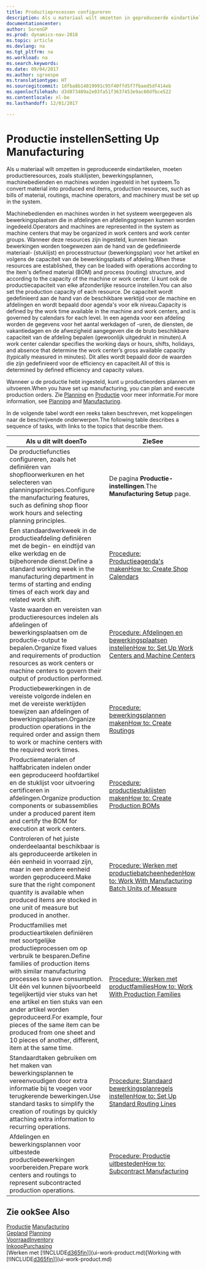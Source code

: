 ```yaml
---
title: Productieprocessen configureren
description: Als u materiaal wilt omzetten in geproduceerde eindartikelen, moeten productieresources, zoals stuklijsten, bewerkingsplannen, machinebedienden en machines worden ingesteld in het systeem.
documentationcenter: 
author: SorenGP
ms.prod: dynamics-nav-2018
ms.topic: article
ms.devlang: na
ms.tgt_pltfrm: na
ms.workload: na
ms.search.keywords: 
ms.date: 09/04/2017
ms.author: sgroespe
ms.translationtype: HT
ms.sourcegitcommit: 1dfba8b14019991c95f40ffd5f7fbaed5df414eb
ms.openlocfilehash: d3d873409a2e03fa51f3637453e9ac60dfbce522
ms.contentlocale: nl-be
ms.lasthandoff: 12/01/2017

---
```

# <a name="setting-up-manufacturing"></a><span data-ttu-id="e61ad-103">Productie instellen</span><span class="sxs-lookup"><span data-stu-id="e61ad-103">Setting Up Manufacturing</span></span>
<span data-ttu-id="e61ad-104">Als u materiaal wilt omzetten in geproduceerde eindartikelen, moeten productieresources, zoals stuklijsten, bewerkingsplannen, machinebedienden en machines worden ingesteld in het systeem.</span><span class="sxs-lookup"><span data-stu-id="e61ad-104">To convert material into produced end items, production resources, such as bills of material, routings, machine operators, and machinery must be set up in the system.</span></span>

<span data-ttu-id="e61ad-105">Machinebedienden en machines worden in het systeem weergegeven als bewerkingsplaatsen die in afdelingen en afdelingsgroepen kunnen worden ingedeeld.</span><span class="sxs-lookup"><span data-stu-id="e61ad-105">Operators and machines are represented in the system as machine centers that may be organized in work centers and work center groups.</span></span> <span data-ttu-id="e61ad-106">Wanneer deze resources zijn ingesteld, kunnen hieraan bewerkingen worden toegewezen aan de hand van de gedefinieerde materiaal- (stuklijst) en processtructuur (bewerkingsplan) voor het artikel en volgens de capaciteit van de bewerkingsplaats of afdeling.</span><span class="sxs-lookup"><span data-stu-id="e61ad-106">When these resources are established, they can be loaded with operations according to the item's defined material (BOM) and process (routing) structure, and according to the capacity of the machine or work center.</span></span> <span data-ttu-id="e61ad-107">U kunt ook de productiecapaciteit van elke afzonderlijke resource instellen.</span><span class="sxs-lookup"><span data-stu-id="e61ad-107">You can also set the production capacity of each resource.</span></span> <span data-ttu-id="e61ad-108">De capaciteit wordt gedefinieerd aan de hand van de beschikbare werktijd voor de machine en afdelingen en wordt bepaald door agenda's voor elk niveau.</span><span class="sxs-lookup"><span data-stu-id="e61ad-108">Capacity is defined by the work time available in the machine and work centers, and is governed by calendars for each level.</span></span> <span data-ttu-id="e61ad-109">In een agenda voor een afdeling worden de gegevens voor het aantal werkdagen of -uren, de diensten, de vakantiedagen en de afwezigheid aangegeven die de bruto beschikbare capaciteit van de afdeling bepalen (gewoonlijk uitgedrukt in minuten).</span><span class="sxs-lookup"><span data-stu-id="e61ad-109">A work center calendar specifies the working days or hours, shifts, holidays, and absence that determine the work center’s gross available capacity (typically measured in minutes).</span></span> <span data-ttu-id="e61ad-110">Dit alles wordt bepaald door de waarden die zijn gedefinieerd voor de efficiency en capaciteit.</span><span class="sxs-lookup"><span data-stu-id="e61ad-110">All of this is determined by defined efficiency and capacity values.</span></span>  

<span data-ttu-id="e61ad-111">Wanneer u de productie hebt ingesteld, kunt u productieorders plannen en uitvoeren.</span><span class="sxs-lookup"><span data-stu-id="e61ad-111">When you have set up manufacturing, you can plan and execute production orders.</span></span> <span data-ttu-id="e61ad-112">Zie [Planning](production-planning.md) en [Productie](production-manage-manufacturing.md) voor meer informatie.</span><span class="sxs-lookup"><span data-stu-id="e61ad-112">For more information, see [Planning](production-planning.md) and [Manufacturing](production-manage-manufacturing.md).</span></span>  

 <span data-ttu-id="e61ad-113">In de volgende tabel wordt een reeks taken beschreven, met koppelingen naar de beschrijvende onderwerpen.</span><span class="sxs-lookup"><span data-stu-id="e61ad-113">The following table describes a sequence of tasks, with links to the topics that describe them.</span></span>   

|<span data-ttu-id="e61ad-114">**Als u dit wilt doen**</span><span class="sxs-lookup"><span data-stu-id="e61ad-114">**To**</span></span>|<span data-ttu-id="e61ad-115">**Zie**</span><span class="sxs-lookup"><span data-stu-id="e61ad-115">**See**</span></span>|  
|------------|-------------|  
|<span data-ttu-id="e61ad-116">De productiefuncties configureren, zoals het definiëren van shopfloorwerkuren en het selecteren van planningsprincipes.</span><span class="sxs-lookup"><span data-stu-id="e61ad-116">Configure the manufacturing features, such as defining shop floor work hours and selecting planning principles.</span></span>|<span data-ttu-id="e61ad-117">De pagina **Productie-instellingen**.</span><span class="sxs-lookup"><span data-stu-id="e61ad-117">The **Manufacturing Setup** page.</span></span>|  
|<span data-ttu-id="e61ad-118">Een standaardwerkweek in de productieafdeling definiëren met de begin- en eindtijd van elke werkdag en de bijbehorende dienst.</span><span class="sxs-lookup"><span data-stu-id="e61ad-118">Define a standard working week in the manufacturing department in terms of starting and ending times of each work day and related work shift.</span></span>|[<span data-ttu-id="e61ad-119">Procedure: Productieagenda's maken</span><span class="sxs-lookup"><span data-stu-id="e61ad-119">How to: Create Shop Calendars</span></span>](production-how-to-create-work-center-calendars.md)|  
|<span data-ttu-id="e61ad-120">Vaste waarden en vereisten van productieresources indelen als afdelingen of bewerkingsplaatsen om de productie-output te bepalen.</span><span class="sxs-lookup"><span data-stu-id="e61ad-120">Organize fixed values and requirements of production resources as work centers or machine centers to govern their output of production performed.</span></span>|[<span data-ttu-id="e61ad-121">Procedure: Afdelingen en bewerkingsplaatsen instellen</span><span class="sxs-lookup"><span data-stu-id="e61ad-121">How to: Set Up Work Centers and Machine Centers</span></span>](production-how-to-set-up-work-and-machine-centers.md)|
|<span data-ttu-id="e61ad-122">Productiebewerkingen in de vereiste volgorde indelen en met de vereiste werktijden toewijzen aan afdelingen of bewerkingsplaatsen.</span><span class="sxs-lookup"><span data-stu-id="e61ad-122">Organize production operations in the required order and assign them to work or machine centers with the required work times.</span></span>|[<span data-ttu-id="e61ad-123">Procedure: bewerkingsplannen maken</span><span class="sxs-lookup"><span data-stu-id="e61ad-123">How to: Create Routings</span></span>](production-how-to-create-routings.md)|
|<span data-ttu-id="e61ad-124">Productiematerialen of halffabricaten indelen onder een geproduceerd hoofdartikel en de stuklijst voor uitvoering certificeren in afdelingen.</span><span class="sxs-lookup"><span data-stu-id="e61ad-124">Organize production components or subassemblies under a produced parent item and certify the BOM for execution at work centers.</span></span>|[<span data-ttu-id="e61ad-125">Procedure: productiestuklijsten maken</span><span class="sxs-lookup"><span data-stu-id="e61ad-125">How to: Create Production BOMs</span></span>](production-how-to-create-production-boms.md)|
|<span data-ttu-id="e61ad-126">Controleren of het juiste onderdeelaantal beschikbaar is als geproduceerde artikelen in één eenheid in voorraad zijn, maar in een andere eenheid worden geproduceerd.</span><span class="sxs-lookup"><span data-stu-id="e61ad-126">Make sure that the right component quantity is available when produced items are stocked in one unit of measure but produced in another.</span></span>|[<span data-ttu-id="e61ad-127">Procedure: Werken met productiebatcheenheden</span><span class="sxs-lookup"><span data-stu-id="e61ad-127">How to: Work With Manufacturing Batch Units of Measure</span></span>](production-how-to-use-the-manufacturing-batch-unit-of-measure.md)|  
|<span data-ttu-id="e61ad-128">Productfamilies met productieartikelen definiëren met soortgelijke productieprocessen om op verbruik te besparen.</span><span class="sxs-lookup"><span data-stu-id="e61ad-128">Define families of production items with similar manufacturing processes to save consumption.</span></span> <span data-ttu-id="e61ad-129">Uit één vel kunnen bijvoorbeeld tegelijkertijd vier stuks van het ene artikel en tien stuks van een ander artikel worden geproduceerd.</span><span class="sxs-lookup"><span data-stu-id="e61ad-129">For example, four pieces of the same item can be produced from one sheet and 10 pieces of another, different, item at the same time.</span></span>|[<span data-ttu-id="e61ad-130">Procedure: Werken met productfamilies</span><span class="sxs-lookup"><span data-stu-id="e61ad-130">How to: Work With Production Families</span></span>](production-how-work-family.md)|
|<span data-ttu-id="e61ad-131">Standaardtaken gebruiken om het maken van bewerkingsplannen te vereenvoudigen door extra informatie bij te voegen voor terugkerende bewerkingen.</span><span class="sxs-lookup"><span data-stu-id="e61ad-131">Use standard tasks to simplify the creation of routings by quickly attaching extra information to recurring operations.</span></span>|[<span data-ttu-id="e61ad-132">Procedure: Standaard bewerkingsplanregels instellen</span><span class="sxs-lookup"><span data-stu-id="e61ad-132">How to: Set Up Standard Routing Lines</span></span>](production-how-set-up-standard-routing-lines.md)|  
|<span data-ttu-id="e61ad-133">Afdelingen en bewerkingsplannen voor uitbestede productiebewerkingen voorbereiden.</span><span class="sxs-lookup"><span data-stu-id="e61ad-133">Prepare work centers and routings to represent subcontracted production operations.</span></span>|[<span data-ttu-id="e61ad-134">Procedure: Productie uitbesteden</span><span class="sxs-lookup"><span data-stu-id="e61ad-134">How to: Subcontract Manufacturing</span></span>](production-how-to-subcontract-manufacturing.md)|  

## <a name="see-also"></a><span data-ttu-id="e61ad-135">Zie ook</span><span class="sxs-lookup"><span data-stu-id="e61ad-135">See Also</span></span>
<span data-ttu-id="e61ad-136">[Productie](production-manage-manufacturing.md)  </span><span class="sxs-lookup"><span data-stu-id="e61ad-136">[Manufacturing](production-manage-manufacturing.md)  </span></span>  
<span data-ttu-id="e61ad-137">[Gepland](production-planning.md) </span><span class="sxs-lookup"><span data-stu-id="e61ad-137">[Planning](production-planning.md) </span></span>  
[<span data-ttu-id="e61ad-138">Voorraad</span><span class="sxs-lookup"><span data-stu-id="e61ad-138">Inventory</span></span>](inventory-manage-inventory.md)  
[<span data-ttu-id="e61ad-139">Inkoop</span><span class="sxs-lookup"><span data-stu-id="e61ad-139">Purchasing</span></span>](purchasing-manage-purchasing.md)  
<span data-ttu-id="e61ad-140">[Werken met [!INCLUDE[d365fin](includes/d365fin_md.md)]](ui-work-product.md)</span><span class="sxs-lookup"><span data-stu-id="e61ad-140">[Working with [!INCLUDE[d365fin](includes/d365fin_md.md)]](ui-work-product.md)</span></span>


